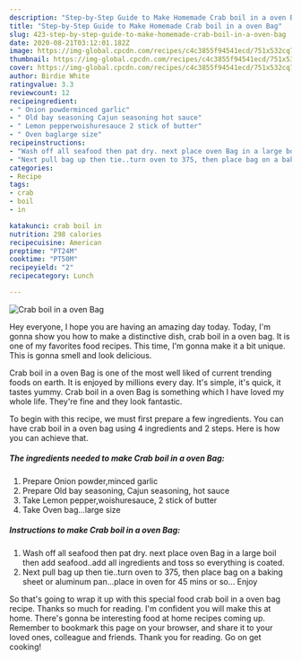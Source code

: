 ```yaml
---
description: "Step-by-Step Guide to Make Homemade Crab boil in a oven Bag"
title: "Step-by-Step Guide to Make Homemade Crab boil in a oven Bag"
slug: 423-step-by-step-guide-to-make-homemade-crab-boil-in-a-oven-bag
date: 2020-08-21T03:12:01.182Z
image: https://img-global.cpcdn.com/recipes/c4c3855f94541ecd/751x532cq70/crab-boil-in-a-oven-bag-recipe-main-photo.jpg
thumbnail: https://img-global.cpcdn.com/recipes/c4c3855f94541ecd/751x532cq70/crab-boil-in-a-oven-bag-recipe-main-photo.jpg
cover: https://img-global.cpcdn.com/recipes/c4c3855f94541ecd/751x532cq70/crab-boil-in-a-oven-bag-recipe-main-photo.jpg
author: Birdie White
ratingvalue: 3.3
reviewcount: 12
recipeingredient:
- " Onion powderminced garlic"
- " Old bay seasoning Cajun seasoning hot sauce"
- " Lemon pepperwoishuresauce 2 stick of butter"
- " Oven baglarge size"
recipeinstructions:
- "Wash off all seafood then pat dry. next place oven Bag in a large boil then add seafood..add all ingredients and toss so everything is coated."
- "Next pull bag up then tie..turn oven to 375, then place bag on a baking sheet or aluminum pan...place in oven for 45 mins or so... Enjoy"
categories:
- Recipe
tags:
- crab
- boil
- in

katakunci: crab boil in 
nutrition: 298 calories
recipecuisine: American
preptime: "PT24M"
cooktime: "PT50M"
recipeyield: "2"
recipecategory: Lunch

---
```



![Crab boil in a oven Bag](https://img-global.cpcdn.com/recipes/c4c3855f94541ecd/751x532cq70/crab-boil-in-a-oven-bag-recipe-main-photo.jpg)

Hey everyone, I hope you are having an amazing day today. Today, I'm gonna show you how to make a distinctive dish, crab boil in a oven bag. It is one of my favorites food recipes. This time, I'm gonna make it a bit unique. This is gonna smell and look delicious.



Crab boil in a oven Bag is one of the most well liked of current trending foods on earth. It is enjoyed by millions every day. It's simple, it's quick, it tastes yummy. Crab boil in a oven Bag is something which I have loved my whole life. They're fine and they look fantastic.


To begin with this recipe, we must first prepare a few ingredients. You can have crab boil in a oven bag using 4 ingredients and 2 steps. Here is how you can achieve that.

<!--inarticleads1-->

##### The ingredients needed to make Crab boil in a oven Bag:

1. Prepare  Onion powder,minced garlic
1. Prepare  Old bay seasoning, Cajun seasoning, hot sauce
1. Take  Lemon pepper,woishuresauce, 2 stick of butter
1. Take  Oven bag...large size




<!--inarticleads2-->

##### Instructions to make Crab boil in a oven Bag:

1. Wash off all seafood then pat dry. next place oven Bag in a large boil then add seafood..add all ingredients and toss so everything is coated.
1. Next pull bag up then tie..turn oven to 375, then place bag on a baking sheet or aluminum pan...place in oven for 45 mins or so... Enjoy




So that's going to wrap it up with this special food crab boil in a oven bag recipe. Thanks so much for reading. I'm confident you will make this at home. There's gonna be interesting food at home recipes coming up. Remember to bookmark this page on your browser, and share it to your loved ones, colleague and friends. Thank you for reading. Go on get cooking!
